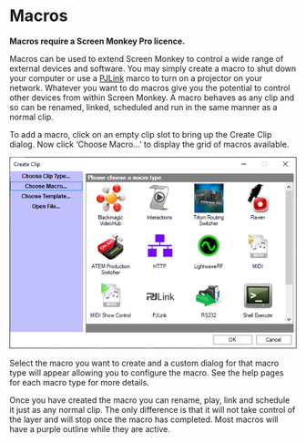 # Macros

**Macros require a Screen Monkey Pro licence.**

Macros can be used to extend Screen Monkey to control a wide range of external devices and software. You may simply create a macro to shut down your computer or use a [PJLink](pjlink.md) marco to turn on a projector on your network. Whatever you want to do macros give you the potential to control other devices from within Screen Monkey. A macro behaves as any clip and so can be renamed, linked, scheduled and run in the same manner as a normal clip.

To add a macro, click on an empty clip slot to bring up the Create Clip dialog. Now click ‘Choose Macro...’ to display the grid of macros available.

![](../../images/Macros.PNG)

Select the macro you want to create and a custom dialog for that macro type will appear allowing you to configure the macro. See the help pages for each macro type for more details.

Once you have created the macro you can rename, play, link and schedule it just as any normal clip. The only difference is that it will not take control of the layer and will stop once the macro has completed. Most macros will have a purple outline while they are active.